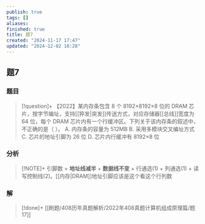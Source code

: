 ```yaml
---
publish: true
tags: []
aliases: 
finished: true
title: 题7
created: "2024-11-17 17:47"
updated: "2024-12-02 10:28"
---
```

## 题7
### 题目
> [!question]+
> 【2022】某内存条包含 8 个 8192×8192×8 位的 DRAM 芯片，按字节编址，支持[[猝发|突发]]传送方式，对应存储器[[总线]]宽度为 64 位，每个 DRAM 芯片内有一个行缓冲区。下列关于该内存条的叙述中，不正确的是（ ）。
> A. 内存条的容量为 512MB
> B. 采用多模块交叉编址方式
> C. 芯片的地址引脚为 26 位
> D. 芯片内行缓冲有 8192×8 位
### 分析
> [!NOTE]+
> 引脚数 = **地址线减半** + **数据线不变** + 行通选(1) + 列通选(1) + 读写控制线(2)。[[内存|DRAM]]地址引脚应该是这个看这个行列数
### 解
> [!done]+
> [[刷题/408历年真题解析/2022年408真题计算机组成原理篇/题17]]